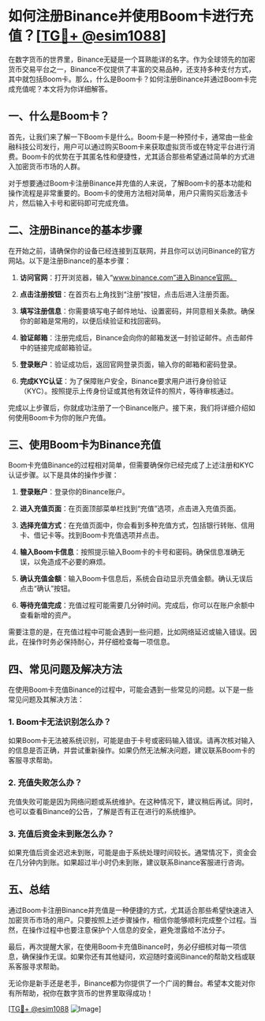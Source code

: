 # 如何注册Binance并使用Boom卡进行充值？[[TG💪+ @esim1088](https://t.me/s/esim1088)]

在数字货币的世界里，Binance无疑是一个耳熟能详的名字。作为全球领先的加密货币交易平台之一，Binance不仅提供了丰富的交易品种，还支持多种支付方式，其中就包括Boom卡。那么，什么是Boom卡？如何注册Binance并通过Boom卡完成充值呢？本文将为你详细解答。

## 一、什么是Boom卡？

首先，让我们来了解一下Boom卡是什么。Boom卡是一种预付卡，通常由一些金融科技公司发行，用户可以通过购买Boom卡来获取虚拟货币或在特定平台进行消费。Boom卡的优势在于其匿名性和便捷性，尤其适合那些希望通过简单的方式进入加密货币市场的人群。

对于想要通过Boom卡注册Binance并充值的人来说，了解Boom卡的基本功能和操作流程是非常重要的。Boom卡的使用方法相对简单，用户只需购买后激活卡片，然后输入卡号和密码即可完成充值。

## 二、注册Binance的基本步骤

在开始之前，请确保你的设备已经连接到互联网，并且你可以访问Binance的官方网站。以下是注册Binance的基本步骤：

1. **访问官网**：打开浏览器，输入“www.binance.com”进入Binance官网。
   
2. **点击注册按钮**：在首页右上角找到“注册”按钮，点击后进入注册页面。

3. **填写注册信息**：你需要填写电子邮件地址、设置密码，并同意相关条款。确保你的邮箱是常用的，以便后续验证和找回密码。

4. **验证邮箱**：注册完成后，Binance会向你的邮箱发送一封验证邮件。点击邮件中的链接完成邮箱验证。

5. **登录账户**：验证成功后，返回官网登录页面，输入你的邮箱和密码登录。

6. **完成KYC认证**：为了保障账户安全，Binance要求用户进行身份验证（KYC）。按照提示上传身份证或其他有效证件的照片，等待审核通过。

完成以上步骤后，你就成功注册了一个Binance账户。接下来，我们将详细介绍如何使用Boom卡为你的账户充值。

## 三、使用Boom卡为Binance充值

Boom卡充值Binance的过程相对简单，但需要确保你已经完成了上述注册和KYC认证步骤。以下是具体的操作步骤：

1. **登录账户**：登录你的Binance账户。

2. **进入充值页面**：在页面顶部菜单栏找到“充值”选项，点击进入充值页面。

3. **选择充值方式**：在充值页面中，你会看到多种充值方式，包括银行转账、信用卡、借记卡等。找到Boom卡充值选项并点击。

4. **输入Boom卡信息**：按照提示输入Boom卡的卡号和密码。确保信息准确无误，以免造成不必要的麻烦。

5. **确认充值金额**：输入Boom卡信息后，系统会自动显示充值金额。确认无误后点击“确认”按钮。

6. **等待充值完成**：充值过程可能需要几分钟时间。完成后，你可以在账户余额中查看新增的资产。

需要注意的是，在充值过程中可能会遇到一些问题，比如网络延迟或输入错误。因此，在操作时务必保持耐心，并仔细检查每一项信息。

## 四、常见问题及解决方法

在使用Boom卡充值Binance的过程中，可能会遇到一些常见的问题。以下是一些常见问题及其解决方法：

### 1. Boom卡无法识别怎么办？

如果Boom卡无法被系统识别，可能是由于卡号或密码输入错误。请再次核对输入的信息是否正确，并尝试重新操作。如果仍然无法解决问题，建议联系Boom卡的客服寻求帮助。

### 2. 充值失败怎么办？

充值失败可能是因为网络问题或系统维护。在这种情况下，建议稍后再试。同时，也可以查看Binance的公告，了解是否有正在进行的系统维护。

### 3. 充值后资金未到账怎么办？

如果充值后资金迟迟未到账，可能是由于系统处理时间较长。通常情况下，资金会在几分钟内到账。如果超过半小时仍未到账，建议联系Binance客服进行咨询。

## 五、总结

通过Boom卡注册Binance并充值是一种便捷的方式，尤其适合那些希望快速进入加密货币市场的用户。只要按照上述步骤操作，相信你能够顺利完成整个过程。当然，在操作过程中也要注意保护个人信息的安全，避免泄露给不法分子。

最后，再次提醒大家，在使用Boom卡充值Binance时，务必仔细核对每一项信息，确保操作无误。如果你还有其他疑问，欢迎随时查阅Binance的帮助文档或联系客服寻求帮助。

无论你是新手还是老手，Binance都为你提供了一个广阔的舞台。希望本文能对你有所帮助，祝你在数字货币的世界里取得成功！

[[TG💪+ @esim1088](https://t.me/s/esim1088) ![Image](https://i.postimg.cc/4NQfJmqS/Snipaste-2025-05-13-00-14-12.png)]